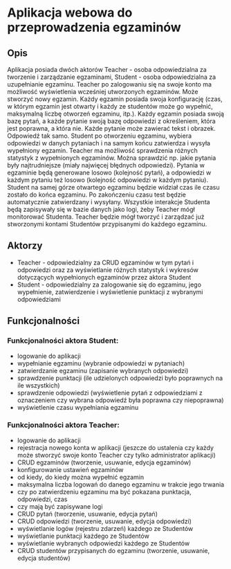 # Aplikacja webowa do przeprowadzenia egzaminów

## Opis
Aplikacja posiada dwóch aktorów Teacher - osoba odpowiedzialna za tworzenie i zarządzanie egzaminami, Student - osoba odpowiedzialna za uzupełnianie egzaminu. Teacher po zalogowaniu się na swoje konto ma możliwość wyświetlenia wcześniej utworzonych egzaminów. Może stworzyć nowy egzamin. Każdy egzamin posiada swoja konfigurację (czas, w którym egzamin jest otwarty i każdy ze studentów może go wypełnić, maksymalną liczbę otworzeń egzaminu, itp.). Każdy egzamin posiada swoją bazę pytań, a każde pytanie swoją bazę odpowiedzi z określeniem, która jest poprawna, a która nie. Każde pytanie może zawierać tekst i obrazek. Odpowiedź tak samo. Student po otworzeniu egzaminu, wybiera odpowiedzi w danych pytaniach i na samym końcu zatwierdza i wysyła wypełniony egzamin. Teacher ma możliwość sprawdzenia różnych statystyk z wypełnionych egzaminów. Można sprawdzić np. jakie pytania były najtrudniejsze (miały najwięcej błędnych odpowiedzi). Pytania w egzaminie będą generowane losowo (kolejność pytań), a odpowiedzi w każdym pytaniu też losowo (kolejność odpowiedzi w każdym pytaniu). Student na samej górze otwartego egzaminu będzie widział czas ile czasu zostało do końca egzaminu. Po zakończeniu czasu test będzie automatycznie zatwierdzany i wysyłany. Wszystkie interakcje Studenta będą zapisywały się w bazie danych jako logi, żeby Teacher mógł monitorować Studenta. Teacher będzie mógł tworzyć i zarządzać już stworzonymi kontami Studentów przypisanymi do każdego egzaminu.

## Aktorzy
- Teacher - odpowiedzialny za CRUD egzaminów w tym pytań i odpowiedzi oraz za wyświetlanie różnych statystyk i wykresów dotyczących wypełnionych egzaminów przez aktora Student
- Student - odpowiedzialny za zalogowanie się do egzaminu, jego wypełnienie, zatwierdzenie i wyświetlenie punktacji z wybranymi odpowiedziami

## Funkcjonalności
### Funkcjonalności aktora Student:
- logowanie do aplikacji
- wypełnianie egzaminu (wybranie odpowiedzi w pytaniach)
- zatwierdzanie egzaminu (zapisanie wybranych odpowiedzi)
- sprawdzenie punktacji (ile udzielonych odpowiedzi było poprawnych na ile wszystkich)
- sprawdzenie odpowiedzi (wyświetlenie pytań z odpowiedziami z oznaczeniem czy wybrana odpowiedź była poprawna czy niepoprawna)
- wyświetlenie czasu wypełniania egzaminu

### Funkcjonalności aktora Teacher:
- logowanie do aplikacji
- rejestracja nowego konta w aplikacji (jeszcze do ustalenia czy każdy może stworzyć swoje konto Teacher czy tylko administrator aplikacji)
- CRUD egzaminów (tworzenie, usuwanie, edycja egzaminów)
- konfigurowanie ustawień egzaminów
- od kiedy, do kiedy można wypełnić egzamin
- maksymalna liczba logowań do danego egzaminu w trakcie jego trwania
- czy po zatwierdzeniu egzaminu ma być pokazana punktacja, odpowiedzi, czas
- czy mają być zapisywane logi
- CRUD pytań (tworzenie, usuwanie, edycja pytań)
- CRUD odpowiedzi (tworzenie, usuwanie, edycja odpowiedzi)
- wyświetlanie logów (rejestru zdarzeń) każdego ze Studentów
- wyświetlanie punktacji każdego ze Studentów
- wyświetlanie wybranych odpowiedzi każdego ze Studentów
- CRUD studentów przypisanych do egzaminu (tworzenie, usuwanie, edycja studentów)
